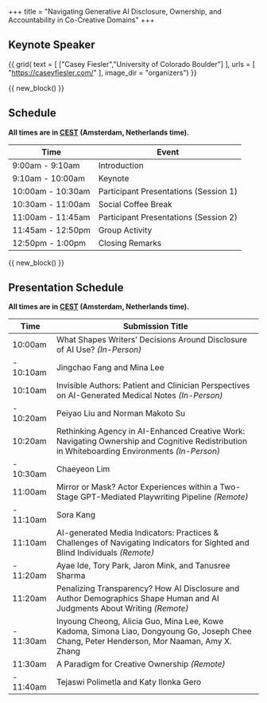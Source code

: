 +++
title = "Navigating Generative AI Disclosure, Ownership, and Accountability in Co-Creative Domains"
+++



## Keynote Speaker 

{{ grid(
    text = [
        ["Casey Fiesler","University of Colorado Boulder"]
    ],
    urls = [
        "https://caseyfiesler.com/"
    ],
    image_dir = "organizers") }}

{{ new_block() }}

## Schedule 

**All times are in [CEST](https://time.is/Amsterdam) (Amsterdam, Netherlands time).**

| Time             | Event            |
| ---------------- | ---------------- |
| 9:00am - 9:10am | Introduction     |
| 9:10am - 10:00am  | Keynote        |
| 10:00am - 10:30am  | Participant Presentations (Session 1)     |
| 10:30am - 11:00am  | Social Coffee Break |
| 11:00am - 11:45am  | Participant Presentations (Session 2)     |
| 11:45am - 12:50pm  | Group Activity |
| 12:50pm - 1:00pm  | Closing Remarks |

{{ new_block() }}  

## Presentation Schedule 

**All times are in [CEST](https://time.is/Amsterdam) (Amsterdam, Netherlands time).**

| Time                 | Submission Title                                                                 | 
|-----------          |----------------------------------------------------------------------------------|
| 10:00am    | What Shapes Writers’ Decisions Around Disclosure of AI Use? *(In-Person)*       |
| - 10:10am  | Jingchao Fang and Mina Lee|
| 10:10am    | Invisible Authors: Patient and Clinician Perspectives on AI-Generated Medical Notes *(In-Person)* |
| - 10:20am             | Peiyao Liu and Norman Makoto Su|
| 10:20am    | Rethinking Agency in AI-Enhanced Creative Work: Navigating Ownership and Cognitive Redistribution in Whiteboarding Environments *(In-Person)*     |
| - 10:30am            | Chaeyeon Lim|
| 11:00am    | Mirror or Mask? Actor Experiences within a Two-Stage GPT-Mediated Playwriting Pipeline *(Remote)* |                             
| - 11:10am             | Sora Kang|
| 11:10am    | AI-generated Media Indicators: Practices & Challenges of Navigating Indicators for Sighted and Blind Individuals *(Remote)*      |
|  - 11:20am          | Ayae Ide, Tory Park, Jaron Mink, and Tanusree Sharma|
| 11:20am    | Penalizing Transparency? How AI Disclosure and Author Demographics Shape Human and AI Judgments About Writing *(Remote)* |
|  - 11:30am          | Inyoung Cheong, Alicia Guo, Mina Lee, Kowe Kadoma, Simona Liao, Dongyoung Go, Joseph Chee Chang, Peter Henderson, Mor Naaman, Amy X. Zhang|
| 11:30am    | A Paradigm for Creative Ownership *(Remote)*  |
|   - 11:40am         | Tejaswi Polimetla and Katy Ilonka Gero|





<!-- ## Participant Presentations

{{ table(
    data = "papers.csv", 
    columns = ["Title","Authors"],
    button_names = ["paper","poster"], 
    button_data_columns = [3,4], 
    button_output_columns = [1,1]) }}



{{ new_block() }} -->
